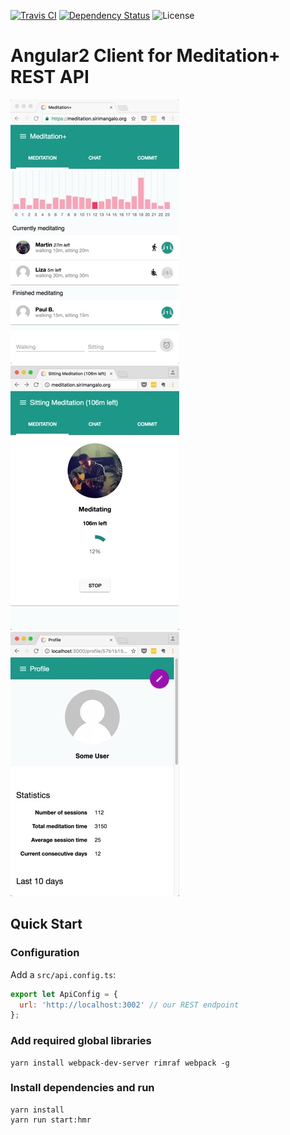[![Travis CI](https://api.travis-ci.org/Sirimangalo/meditation-plus-angular.svg)](https://travis-ci.org/Sirimangalo/meditation-plus-angular)
[![Dependency Status](https://david-dm.org/Sirimangalo/meditation-plus-angular.svg)](https://david-dm.org/Sirimangalo/meditation-plus-angular)
![License](https://img.shields.io/badge/license-MIT-blue.svg)

# Angular2 Client for Meditation+ REST API

![Screenshot of meditation tab](https://raw.githubusercontent.com/Sirimangalo/meditation-plus-angular/master/src/assets/img/screenshot.jpg)
![Screenshot of doing meditation](https://raw.githubusercontent.com/Sirimangalo/meditation-plus-angular/master/src/assets/img/screenshot2.jpg)
![Screenshot of profile](https://raw.githubusercontent.com/Sirimangalo/meditation-plus-angular/master/src/assets/img/screenshot3.jpg)

## Quick Start

### Configuration
Add a `src/api.config.ts`:

```js
export let ApiConfig = {
  url: 'http://localhost:3002' // our REST endpoint
};
```
### Add required global libraries
```
yarn install webpack-dev-server rimraf webpack -g
```

### Install dependencies and run
```
yarn install
yarn run start:hmr
```

